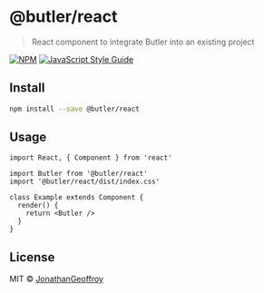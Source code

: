 # @butler/react

> React component to integrate Butler into an existing project

[![NPM](https://img.shields.io/npm/v/@butler/react.svg)](https://www.npmjs.com/package/@butler/react) [![JavaScript Style Guide](https://img.shields.io/badge/code_style-standard-brightgreen.svg)](https://standardjs.com)

## Install

```bash
npm install --save @butler/react
```

## Usage

```tsx
import React, { Component } from 'react'

import Butler from '@butler/react'
import '@butler/react/dist/index.css'

class Example extends Component {
  render() {
    return <Butler />
  }
}
```

## License

MIT © [JonathanGeoffroy](https://github.com/JonathanGeoffroy)
